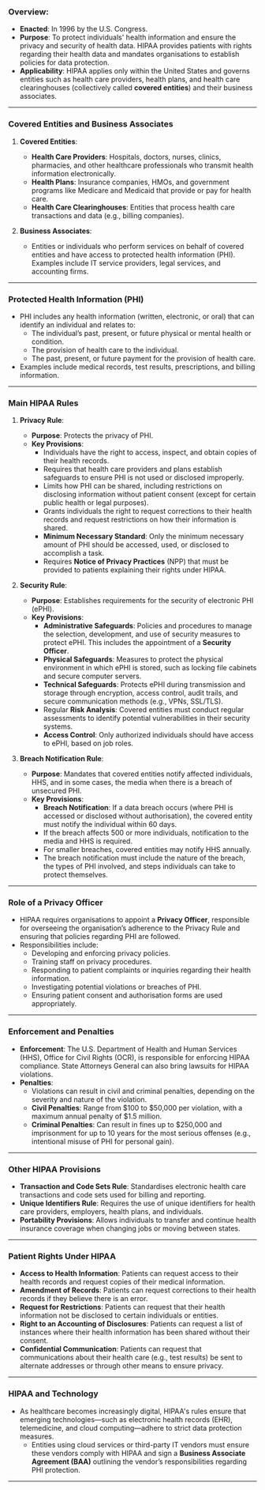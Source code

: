 ### **Overview:**
- **Enacted**: In 1996 by the U.S. Congress.
- **Purpose**: To protect individuals' health information and ensure the privacy and security of health data. HIPAA provides patients with rights regarding their health data and mandates organisations to establish policies for data protection.
- **Applicability**: HIPAA applies only within the United States and governs entities such as health care providers, health plans, and health care clearinghouses (collectively called **covered entities**) and their business associates.

---

### **Covered Entities and Business Associates**
1. **Covered Entities**:
   - **Health Care Providers**: Hospitals, doctors, nurses, clinics, pharmacies, and other healthcare professionals who transmit health information electronically.
   - **Health Plans**: Insurance companies, HMOs, and government programs like Medicare and Medicaid that provide or pay for health care.
   - **Health Care Clearinghouses**: Entities that process health care transactions and data (e.g., billing companies).
   
2. **Business Associates**:
   - Entities or individuals who perform services on behalf of covered entities and have access to protected health information (PHI). Examples include IT service providers, legal services, and accounting firms.

---

### **Protected Health Information (PHI)**
- PHI includes any health information (written, electronic, or oral) that can identify an individual and relates to:
   - The individual’s past, present, or future physical or mental health or condition.
   - The provision of health care to the individual.
   - The past, present, or future payment for the provision of health care.
- Examples include medical records, test results, prescriptions, and billing information.

---

### **Main HIPAA Rules**
1. **Privacy Rule**:
   - **Purpose**: Protects the privacy of PHI.
   - **Key Provisions**:
     - Individuals have the right to access, inspect, and obtain copies of their health records.
     - Requires that health care providers and plans establish safeguards to ensure PHI is not used or disclosed improperly.
     - Limits how PHI can be shared, including restrictions on disclosing information without patient consent (except for certain public health or legal purposes).
     - Grants individuals the right to request corrections to their health records and request restrictions on how their information is shared.
     - **Minimum Necessary Standard**: Only the minimum necessary amount of PHI should be accessed, used, or disclosed to accomplish a task.
     - Requires **Notice of Privacy Practices** (NPP) that must be provided to patients explaining their rights under HIPAA.

2. **Security Rule**:
   - **Purpose**: Establishes requirements for the security of electronic PHI (ePHI).
   - **Key Provisions**:
     - **Administrative Safeguards**: Policies and procedures to manage the selection, development, and use of security measures to protect ePHI. This includes the appointment of a **Security Officer**.
     - **Physical Safeguards**: Measures to protect the physical environment in which ePHI is stored, such as locking file cabinets and secure computer servers.
     - **Technical Safeguards**: Protects ePHI during transmission and storage through encryption, access control, audit trails, and secure communication methods (e.g., VPNs, SSL/TLS).
     - Regular **Risk Analysis**: Covered entities must conduct regular assessments to identify potential vulnerabilities in their security systems.
     - **Access Control**: Only authorized individuals should have access to ePHI, based on job roles.

3. **Breach Notification Rule**:
   - **Purpose**: Mandates that covered entities notify affected individuals, HHS, and in some cases, the media when there is a breach of unsecured PHI.
   - **Key Provisions**:
     - **Breach Notification**: If a data breach occurs (where PHI is accessed or disclosed without authorisation), the covered entity must notify the individual within 60 days.
     - If the breach affects 500 or more individuals, notification to the media and HHS is required.
     - For smaller breaches, covered entities may notify HHS annually.
     - The breach notification must include the nature of the breach, the types of PHI involved, and steps individuals can take to protect themselves.

---

### **Role of a Privacy Officer**
- HIPAA requires organisations to appoint a **Privacy Officer**, responsible for overseeing the organisation’s adherence to the Privacy Rule and ensuring that policies regarding PHI are followed.
- Responsibilities include:
   - Developing and enforcing privacy policies.
   - Training staff on privacy procedures.
   - Responding to patient complaints or inquiries regarding their health information.
   - Investigating potential violations or breaches of PHI.
   - Ensuring patient consent and authorisation forms are used appropriately.

---

### **Enforcement and Penalties**
- **Enforcement**: The U.S. Department of Health and Human Services (HHS), Office for Civil Rights (OCR), is responsible for enforcing HIPAA compliance. State Attorneys General can also bring lawsuits for HIPAA violations.
- **Penalties**:
   - Violations can result in civil and criminal penalties, depending on the severity and nature of the violation.
   - **Civil Penalties**: Range from $100 to $50,000 per violation, with a maximum annual penalty of $1.5 million.
   - **Criminal Penalties**: Can result in fines up to $250,000 and imprisonment for up to 10 years for the most serious offenses (e.g., intentional misuse of PHI for personal gain).

---

### **Other HIPAA Provisions**
- **Transaction and Code Sets Rule**: Standardises electronic health care transactions and code sets used for billing and reporting.
- **Unique Identifiers Rule**: Requires the use of unique identifiers for health care providers, employers, health plans, and individuals.
- **Portability Provisions**: Allows individuals to transfer and continue health insurance coverage when changing jobs or moving between states.

---

### **Patient Rights Under HIPAA**
- **Access to Health Information**: Patients can request access to their health records and request copies of their medical information.
- **Amendment of Records**: Patients can request corrections to their health records if they believe there is an error.
- **Request for Restrictions**: Patients can request that their health information not be disclosed to certain individuals or entities.
- **Right to an Accounting of Disclosures**: Patients can request a list of instances where their health information has been shared without their consent.
- **Confidential Communication**: Patients can request that communications about their health care (e.g., test results) be sent to alternate addresses or through other means to ensure privacy.

---

### **HIPAA and Technology**
- As healthcare becomes increasingly digital, HIPAA's rules ensure that emerging technologies—such as electronic health records (EHR), telemedicine, and cloud computing—adhere to strict data protection measures.
   - Entities using cloud services or third-party IT vendors must ensure these vendors comply with HIPAA and sign a **Business Associate Agreement (BAA)** outlining the vendor’s responsibilities regarding PHI protection.

---